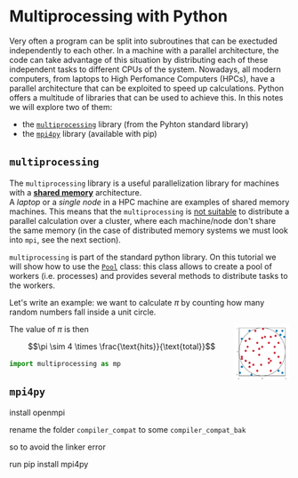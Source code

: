 # Multiprocessing with Python

Very often a program can be split into subroutines that can be exectuded independently to each other.
In a machine with a parallel architecture, the code can take advantage of this situation by distributing each of these independent tasks to different CPUs of the system.
Nowadays, all modern computers, from laptops to High Perfomance Computers (HPCs), have a parallel architecture that can be exploited to speed up calculations.
Python offers a multitude of libraries that can be used to achieve this.
In this notes we will explore two of them:
 - the [`multiprocessing`](https://docs.python.org/3/library/multiprocessing.html#module-multiprocessing) library (from the Pyhton standard library)
 - the [`mpi4py`](https://mpi4py.readthedocs.io/en/stable/) library (available with pip)

## `multiprocessing`

The `multiprocessing` library is a useful parallelization library for machines with a [**shared memory**](https://en.wikipedia.org/wiki/Shared_memory) architecture.  
A *laptop* or a *single node* in a HPC machine are examples of shared memory machines.
This means that the `multiprocessing` is [not suitable](https://stackoverflow.com/questions/5181949/using-the-multiprocessing-module-for-cluster-computing) to distribute a parallel calculation over a cluster, where each machine/node don't share the same memory (in the case of distributed memory systems we must look into `mpi`, see the next section).

`multiprocessing` is part of the standard python library. On this tutorial we will show how to use the [`Pool`](https://docs.python.org/3/library/multiprocessing.html#using-a-pool-of-workers) class:
this class allows to create a pool of workers (i.e. processes) and provides several methods to distribute tasks to the workers.

Let's write an example: we want to calculate $\pi$ by counting how many random numbers fall inside a unit circle.

<img align="right" width="100" height="100" src="pihits.png">

The value of $\pi$ is then
```math
\pi \sim 4 \times \frac{\text{hits}}{\text{total}}
```


```python
import multiprocessing as mp
```



## `mpi4py`



install openmpi

rename the folder `compiler_compat` to some `compiler_compat_bak`

so to avoid the linker error 

run pip install mpi4py

